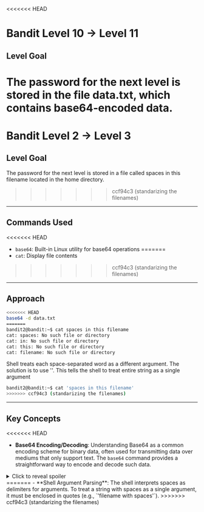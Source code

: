 <<<<<<< HEAD
# Bandit Level 10 → Level 11

## Level Goal

The password for the next level is stored in the file data.txt, which contains base64-encoded data.
=======
# Bandit Level 2 → Level 3

## Level Goal

The password for the next level is stored in a file called spaces in this filename located in the home directory.
>>>>>>> ccf94c3 (standarizing the filenames)

***

## Commands Used

<<<<<<< HEAD
- `base64`: Built-in Linux utility for base64 operations
=======
- `cat`: Display file contents
>>>>>>> ccf94c3 (standarizing the filenames)

***

## Approach

```bash
<<<<<<< HEAD
base64 -d data.txt
=======
bandit2@bandit:~$ cat spaces in this filename
cat: spaces: No such file or directory
cat: in: No such file or directory
cat: this: No such file or directory
cat: filename: No such file or directory
```
Shell treats each space-separated word as a different argument.
The solution is to use ''. This tells the shell to treat entire string as a single argument
```bash
bandit2@bandit:~$ cat 'spaces in this filename'
>>>>>>> ccf94c3 (standarizing the filenames)
```

***

## Key Concepts

<<<<<<< HEAD
- **Base64 Encoding/Decoding**: Understanding Base64 as a common encoding scheme for binary data, often used for transmitting data over mediums that only support text. The `base64` command provides a straightforward way to encode and decode such data.

<details>
  <summary>Click to reveal spoiler</summary>

  The password is dtR173fZKb0RRsDFSGsg2RWnpNVj3qRr 
</details>
=======
- **Shell Argument Parsing**: The shell interprets spaces as delimiters for arguments. To treat a string with spaces as a single argument, it must be enclosed in quotes (e.g., `'filename with spaces'`).
>>>>>>> ccf94c3 (standarizing the filenames)
